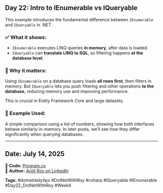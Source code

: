 ﻿## Day 22: Intro to IEnumerable vs IQueryable

This example introduces the fundamental difference between `IEnumerable` and `IQueryable` in .NET.

### ✅ What it shows:

* `IEnumerable` executes LINQ queries **in memory**, after data is loaded.
* `IQueryable` can **translate LINQ to SQL**, so filtering happens **at the database level**.

### 🧠 Why it matters:

Using `IEnumerable` on a database query loads **all rows first**, then filters in memory. But `IQueryable` lets you push filtering and other operations **to the database**, reducing memory use and improving performance.

This is crucial in Entity Framework Core and large datasets.

### 📌 Example Used:

A simple comparison using a list of numbers, showing how both interfaces behave similarly in-memory. In later posts, we’ll see how they differ significantly when querying databases.

---

## Date: July 14, 2025

🔗 **Code:** [Program.cs](./program.cs)  
🔗 **Author:** [Avijit Roy on LinkedIn](https://www.linkedin.com/in/HeyAvijitRoy/)  

**Tags:** #dotnetdailytips #DotNetWithRoy #csharp #IQueryable #IEnumerable #Day22\_DotNetWithRoy #Week4
